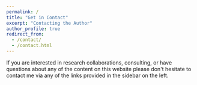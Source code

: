 ```yaml
---
permalink: /
title: "Get in Contact"
excerpt: "Contacting the Author"
author_profile: true
redirect_from:
  - /contact/
  - /contact.html
---
```


If you are interested in research collaborations, consulting, or have questions about any of the content on this website please don't hesitate to contact me via any of the links provided in the sidebar on the left.